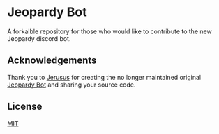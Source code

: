 # Jeopardy Bot

A forkalble repository for those who would like to contribute to the new Jeopardy discord bot.

## Acknowledgements

Thank you to [Jerusus](https://github.com/Jerusus) for creating the no longer maintained original [Jeopardy Bot](https://github.com/Jerusus/discordjeopardy) and sharing your source code.

## License

[MIT](https://choosealicense.com/licenses/mit/)
